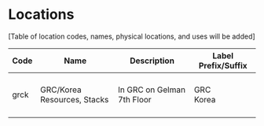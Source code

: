 # Locations

\[Table of location codes, names, physical locations, and uses will be added]

| Code | Name                        | Description                | Label Prefix/Suffix |
| ---- | --------------------------- | -------------------------- | ------------------- |
|      |                             |                            |                     |
| grck | GRC/Korea Resources, Stacks | In GRC on Gelman 7th Floor | <p>GRC<br>Korea</p> |
|      |                             |                            |                     |
